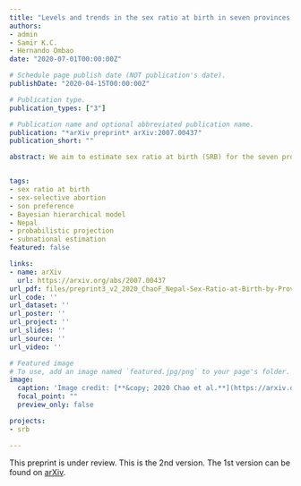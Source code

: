 ```yaml
---
title: "Levels and trends in the sex ratio at birth in seven provinces of Nepal between 1980 and 2016 with probabilistic projections to 2050: a Bayesian modeling approach"
authors:
- admin
- Samir K.C.
- Hernando Ombao
date: "2020-07-01T00:00:00Z"

# Schedule page publish date (NOT publication's date).
publishDate: "2020-04-15T00:00:00Z"

# Publication type.
publication_types: ["3"]

# Publication name and optional abbreviated publication name.
publication: "*arXiv preprint* arXiv:2007.00437"
publication_short: ""

abstract: We aim to estimate sex ratio at birth (SRB) for the seven provinces of Nepal from 1980 to 2016, and to compute probabilistic projections for provincial SRB through 2050. We use a Bayesian hierarchical time series model based on the 2001, 2006, 2011, and 2016 Nepal Demographic and Health Surveys (NDHSs) and 2011 Census. Based on data from four NDHSs and one census with 151,663 births, we estimate the SRB trajectories to be more diverse post-2000 than before. In 2016, the highest SRB is estimated in Province 5 at 1.102 with a 95% Bayesian credible interval (1.044, 1.127) and the lowest SRB is in Province 2 at 1.053 (1.035, 1.109). During 1980--2016, the provincial SRB was around the same level as the national SRB baseline of 1.049. The SRB imbalance probabilities in all provinces are generally low and vary from 16% in Province 2 to 81% in Province 5. SRB imbalances are estimated to have begun at the earliest in 2001 in Province 5 with a 95% credible interval (1992, 2022) and the latest in 2017 (1998, 2040) in Province 2. We project SRB in all provinces to begin converging back to the SRB national baseline in the mid-2030s. By 2050, the SRBs in all provinces are projected to be around the SRB baseline level. Our findings imply that the majority of provinces in Nepal have a low risk of SRB imbalance for the period 1980--2016. However, we identify a few provinces with higher probabilities of having SRB inflation. Although the projected SRB is based on the assumption of potential future SRB inflation, it is an important illustration of potential future prenatal sex discrimination and shows the need to monitor SRB in provinces with higher possibilities of SRB imbalance.


tags:
- sex ratio at birth
- sex-selective abortion
- son preference
- Bayesian hierarchical model
- Nepal
- probabilistic projection
- subnational estimation
featured: false

links:
- name: arXiv
  url: https://arxiv.org/abs/2007.00437
url_pdf: files/preprint3_v2_2020_ChaoF_Nepal-Sex-Ratio-at-Birth-by-Province-1980-to-2050.pdf
url_code: ''
url_dataset: ''
url_poster: ''
url_project: ''
url_slides: ''
url_source: ''
url_video: ''

# Featured image
# To use, add an image named `featured.jpg/png` to your page's folder. 
image:
  caption: 'Image credit: [**&copy; 2020 Chao et al.**](https://arxiv.org/pdf/2007.00437)'
  focal_point: ""
  preview_only: false

projects:
- srb

---
```


This preprint is under review. This is the 2nd version. The 1st version can be found on [arXiv](https://arxiv.org/abs/2007.00437).
